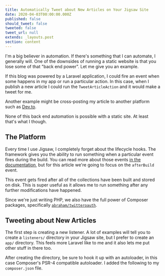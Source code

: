 ```yaml
---
title: Automatically Tweet about New Articles on Your Jigsaw Site
date: 2020-04-03T00:00:00.000Z
published: false
should_tweet: false
tweeted: false
tweet_url: null
extends: _layouts.post
section: content
---
```

I'm a big believer in automation. If there's something that I can automate, I generally will. One of the downsides of running a static website is that you lose some of that "back end power". Let me give you an example.

If this blog was powered by a Laravel application, I could fire an event when some happens in my app or run a particular action. In this case, when I publish a new article I could run the `TweetArticleAction` and it would make a tweet for me.

Another example might be cross-posting my article to another platform such as [Dev.to](https://dev.to).

None of this back end automation is possible with a static site. At least that's what I though.

## The Platform

Every time I use Jigsaw, I completely forget about the lifecycle hooks. The framework gives you the ability to run something when a particular event fires during the build. You can read more about those events [in the documentation](https://jigsaw.tighten.co/docs/event-listeners/), but for this article we're going to focus on the `afterBuild` event.

This event gets fired after all of the collections have been built and stored on disk. This is super useful as it allows me to run something after any further modifications have happened.

Since we're just writing PHP, we also have the full power of Composer packages, specifically [`abraham/twitteroauth`](https://github.com/abraham/twitteroauth).

## Tweeting about New Articles

The first step is creating a new listener. A lot of examples will tell you to create a `listeners/` directory in your Jigsaw site, but I prefer to create an `app/` directory. This feels more Laravel like to me and it also lets me put other stuff in there too.

After creating the directory, be sure to hook it up with an autoloader, in this case Composer's PSR-4 compatible autoloader. I added the following to my `composer.json` file.